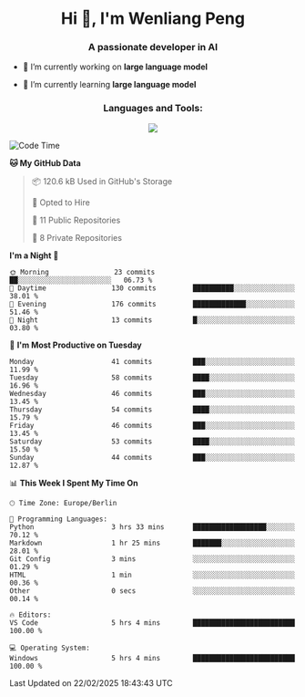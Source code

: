 <h1 align="center">Hi 👋, I'm Wenliang Peng</h1>
<h3 align="center">A passionate developer in AI</h3>

- 🔭 I’m currently working on **large language model**

- 🌱 I’m currently learning **large language model**

<!-- <h3 align="left">Connect with me:</h3> -->
<!-- <p align="left">
</p> -->

<h3 align="center">Languages and Tools:</h3>
<p align="center">
  <a href="https://skillicons.dev">
    <img src="https://skillicons.dev/icons?i=cpp,ros,docker,azure,git,linux,py,pytorch,cmake,githubactions,powershell,md&perline=6" />
  </a>
</p>


<!-- <p><img align="center" src="https://github-readme-stats.vercel.app/api/top-langs?username=bpwl0121&show_icons=true&locale=en&layout=compact" alt="bpwl0121" /></p> -->

<!-- <p><img align="center" src="https://github-readme-streak-stats.herokuapp.com/?user=bpwl0121&" alt="bpwl0121" /></p> -->

<!--START_SECTION:waka-->
![Code Time](http://img.shields.io/badge/Code%20Time-170%20hrs%2033%20mins-blue)

**🐱 My GitHub Data** 

> 📦 120.6 kB Used in GitHub's Storage 
 > 
> 💼 Opted to Hire
 > 
> 📜 11 Public Repositories 
 > 
> 🔑 8 Private Repositories 
 > 
**I'm a Night 🦉** 

```text
🌞 Morning                23 commits          ██░░░░░░░░░░░░░░░░░░░░░░░   06.73 % 
🌆 Daytime                130 commits         ██████████░░░░░░░░░░░░░░░   38.01 % 
🌃 Evening                176 commits         █████████████░░░░░░░░░░░░   51.46 % 
🌙 Night                  13 commits          █░░░░░░░░░░░░░░░░░░░░░░░░   03.80 % 
```
📅 **I'm Most Productive on Tuesday** 

```text
Monday                   41 commits          ███░░░░░░░░░░░░░░░░░░░░░░   11.99 % 
Tuesday                  58 commits          ████░░░░░░░░░░░░░░░░░░░░░   16.96 % 
Wednesday                46 commits          ███░░░░░░░░░░░░░░░░░░░░░░   13.45 % 
Thursday                 54 commits          ████░░░░░░░░░░░░░░░░░░░░░   15.79 % 
Friday                   46 commits          ███░░░░░░░░░░░░░░░░░░░░░░   13.45 % 
Saturday                 53 commits          ████░░░░░░░░░░░░░░░░░░░░░   15.50 % 
Sunday                   44 commits          ███░░░░░░░░░░░░░░░░░░░░░░   12.87 % 
```


📊 **This Week I Spent My Time On** 

```text
🕑︎ Time Zone: Europe/Berlin

💬 Programming Languages: 
Python                   3 hrs 33 mins       ██████████████████░░░░░░░   70.12 % 
Markdown                 1 hr 25 mins        ███████░░░░░░░░░░░░░░░░░░   28.01 % 
Git Config               3 mins              ░░░░░░░░░░░░░░░░░░░░░░░░░   01.29 % 
HTML                     1 min               ░░░░░░░░░░░░░░░░░░░░░░░░░   00.36 % 
Other                    0 secs              ░░░░░░░░░░░░░░░░░░░░░░░░░   00.14 % 

🔥 Editors: 
VS Code                  5 hrs 4 mins        █████████████████████████   100.00 % 

💻 Operating System: 
Windows                  5 hrs 4 mins        █████████████████████████   100.00 % 
```


 Last Updated on 22/02/2025 18:43:43 UTC
<!--END_SECTION:waka-->
